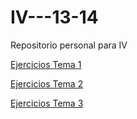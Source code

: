 IV---13-14
==========

Repositorio personal para IV

[Ejercicios Tema 1](https://github.com/SergioMGamarra/IV---13-14/blob/master/IV1.md)

[Ejercicios Tema 2](https://github.com/SergioMGamarra/IV---13-14/blob/master/IV2-1.md)

[Ejercicios Tema 3](https://github.com/SergioMGamarra/IV---13-14/blob/master/IV-Tema3.md)
